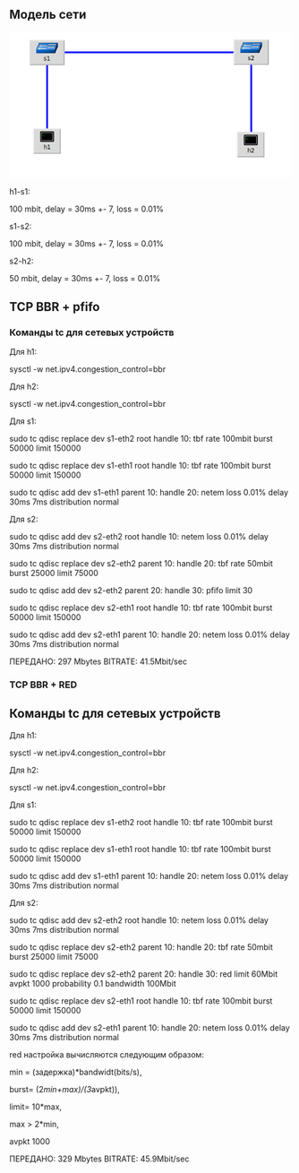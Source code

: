 ## Модель сети

![](screens/1.png)

h1-s1:

100 mbit, delay = 30ms +- 7, loss = 0.01%

s1-s2:

100 mbit, delay = 30ms +- 7, loss = 0.01%

s2-h2:

50 mbit, delay = 30ms +- 7, loss = 0.01%

## TCP BBR + pfifo

### Команды tc для сетевых устройств


Для h1: 

sysctl -w net.ipv4.congestion_control=bbr

Для h2: 

sysctl -w net.ipv4.congestion_control=bbr

Для s1:

sudo tc qdisc replace dev s1-eth2 root handle 10: tbf rate 100mbit burst 50000 limit 150000

sudo tc qdisc replace dev s1-eth1 root handle 10: tbf rate 100mbit burst 50000 limit 150000

sudo tc qdisc add dev s1-eth1 parent 10: handle 20: netem loss 0.01% delay 30ms 7ms distribution normal

Для s2:

sudo tc qdisc add dev s2-eth2 root handle 10: netem loss 0.01% delay 30ms 7ms distribution normal

sudo tc qdisc replace dev s2-eth2 parent 10: handle 20: tbf rate 50mbit burst 25000 limit 75000

sudo tc qdisc add dev s2-eth2 parent 20: handle 30: pfifo limit 30

sudo tc qdisc replace dev s2-eth1 root handle 10: tbf rate 100mbit burst 50000 limit 150000

sudo tc qdisc add dev s2-eth1 parent 10: handle 20: netem loss 0.01% delay 30ms 7ms distribution normal

ПЕРЕДАНО: 297 Mbytes BITRATE: 41.5Mbit/sec



### TCP BBR + RED

## Команды tc для сетевых устройств

Для h1: 

sysctl -w net.ipv4.congestion_control=bbr

Для h2: 

sysctl -w net.ipv4.congestion_control=bbr

Для s1:

sudo tc qdisc replace dev s1-eth2 root handle 10: tbf rate 100mbit burst 50000 limit 150000

sudo tc qdisc replace dev s1-eth1 root handle 10: tbf rate 100mbit burst 50000 limit 150000

sudo tc qdisc add dev s1-eth1 parent 10: handle 20: netem loss 0.01% delay 30ms 7ms distribution normal

Для s2:

sudo tc qdisc add dev s2-eth2 root handle 10: netem loss 0.01% delay 30ms 7ms distribution normal

sudo tc qdisc replace dev s2-eth2 parent 10: handle 20: tbf rate 50mbit burst 25000 limit 75000

sudo tc qdisc replace dev s2-eth2 parent 20: handle 30: red limit 60Mbit avpkt 1000 probability 0.1 bandwidth 100Mbit

sudo tc qdisc replace dev s2-eth1 root handle 10: tbf rate 100mbit burst 50000 limit 150000

sudo tc qdisc add dev s2-eth1 parent 10: handle 20: netem loss 0.01% delay 30ms 7ms distribution normal


red настройка вычисляются следующим образом:

min = (задержка)*bandwidt(bits/s), 

burst= (2*min+max)/(3*avpkt)), 

limit= 10*max, 

max > 2*min, 

avpkt 1000


ПЕРЕДАНО: 329 Mbytes BITRATE: 45.9Mbit/sec

